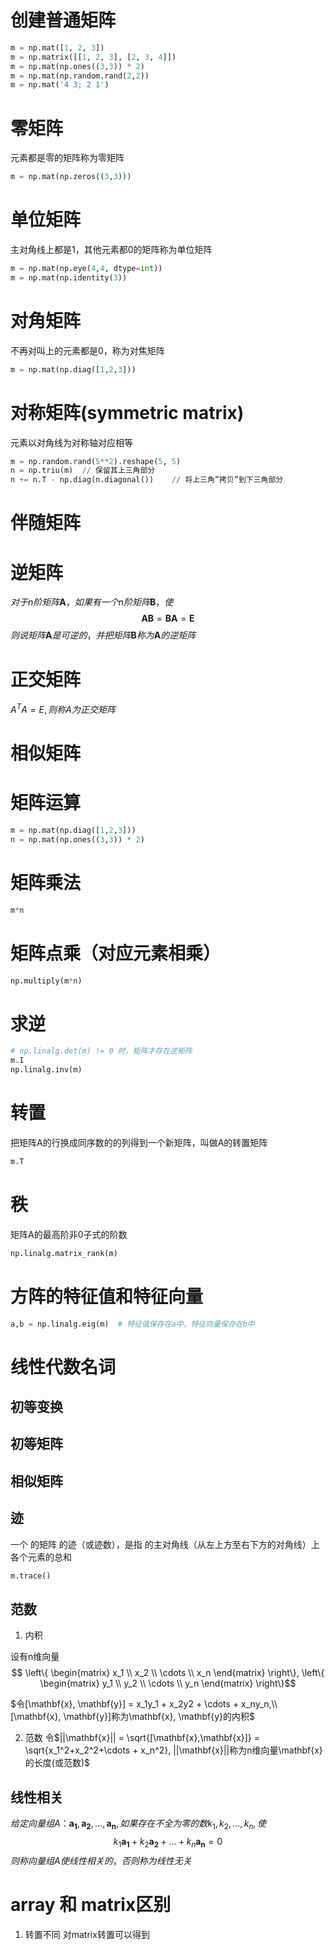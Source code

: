 # 创建普通矩阵
```python
m = np.mat([1, 2, 3])
m = np.matrix([[1, 2, 3], [2, 3, 4]])
m = np.mat(np.ones((3,3)) * 2)
m = np.mat(np.random.rand(2,2))
m = np.mat('4 3; 2 1')
```
# 零矩阵
元素都是零的矩阵称为零矩阵
```python
m = np.mat(np.zeros((3,3)))
```

# 单位矩阵
主对角线上都是1，其他元素都0的矩阵称为单位矩阵
```python
m = np.mat(np.eye(4,4, dtype=int))
m = np.mat(np.identity(3))
```

# 对角矩阵
不再对叫上的元素都是0，称为对焦矩阵
```python
m = np.mat(np.diag([1,2,3]))        
```

# 对称矩阵(symmetric matrix)
元素以对角线为对称轴对应相等
```python
m = np.random.rand(5**2).reshape(5, 5)
n = np.triu(m)  // 保留其上三角部分
n += n.T - np.diag(n.diagonal())    // 将上三角”拷贝”到下三角部分

```

# 伴随矩阵

# 逆矩阵
$对于n阶矩阵\mathbf{A}，如果有一个n阶矩阵\mathbf{B}，使$
$$\mathbf{A}\mathbf{B} = \mathbf{B}\mathbf{A} = \mathbf{E}$$
$则说矩阵\mathbf{A}是可逆的，并把矩阵\mathbf{B}称为\mathbf{A}的逆矩阵$

# 正交矩阵
$A^T A = E,则称A为正交矩阵$

# 相似矩阵

# 矩阵运算
```python
m = np.mat(np.diag([1,2,3]))
n = np.mat(np.ones((3,3)) * 2)
```

# 矩阵乘法
```python
m*n
```
# 矩阵点乘（对应元素相乘）
```python
np.multiply(m*n)
```

# 求逆
```python
# np.linalg.det(m) != 0 时，矩阵才存在逆矩阵
m.I
np.linalg.inv(m)
```

# 转置
把矩阵A的行换成同序数的的列得到一个新矩阵，叫做A的转置矩阵
```python
m.T
```

# 秩
矩阵A的最高阶非0子式的阶数
```python
np.linalg.matrix_rank(m)
```

# 方阵的特征值和特征向量
```python
a,b = np.linalg.eig(m)  # 特征值保存在a中，特征向量保存在b中
```

# 线性代数名词
## 初等变换
## 初等矩阵
## 相似矩阵

## 迹
一个 的矩阵 的迹（或迹数），是指 的主对角线（从左上方至右下方的对角线）上各个元素的总和
```python
m.trace()
```

## 范数
1. 内积

设有n维向量
$$
 \left\{
 \begin{matrix}
   x_1  \\
   x_2  \\
   \cdots \\
   x_n 
  \end{matrix}
  \right\},
   \left\{
 \begin{matrix}
   y_1  \\
   y_2  \\
   \cdots \\
   y_n 
  \end{matrix}
  \right\}$$

$令[\mathbf{x}, \mathbf{y}] = x_1y_1 + x_2y2 + \cdots + x_ny_n,\\ [\mathbf{x}, \mathbf{y}]称为\mathbf{x}, \mathbf{y}的内积$

2. 范数
   令$||\mathbf{x}|| = \sqrt{[\mathbf{x},\mathbf{x}]} = \sqrt{x_1^2+x_2^2+\cdots + x_n^2}, ||\mathbf{x}||称为n维向量\mathbf{x}的长度(或范数)$

## 线性相关
$给定向量组A：\mathbf{a_1},\mathbf{a_2}, ... , \mathbf{a_n}, 如果存在不全为零的数k_1,k_2,... ,k_n, 使$
$$k_1\mathbf{a_1} + k_2\mathbf{a_2} + ... + k_n\mathbf{a_n} = 0$$
$则称向量组A使线性相关的，否则称为线性无关$


# array 和 matrix区别
1. 转置不同
   对matrix转置可以得到